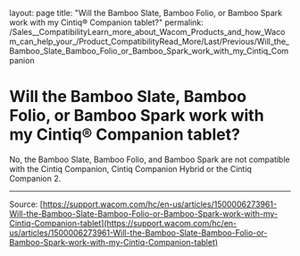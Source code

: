 layout: page
title: "Will the Bamboo Slate, Bamboo Folio, or Bamboo Spark work with my Cintiq® Companion tablet?"
permalink: /Sales__CompatibilityLearn_more_about_Wacom_Products_and_how_Wacom_can_help_your_/Product_CompatibilityRead_More/Last/Previous/Will_the_Bamboo_Slate_Bamboo_Folio_or_Bamboo_Spark_work_with_my_Cintiq_Companion

# Will the Bamboo Slate, Bamboo Folio, or Bamboo Spark work with my Cintiq® Companion tablet?

No, the Bamboo Slate, Bamboo Folio, and Bamboo Spark are not compatible with the Cintiq Companion, Cintiq Companion Hybrid or the Cintiq Companion 2.

---
Source: [https://support.wacom.com/hc/en-us/articles/1500006273961-Will-the-Bamboo-Slate-Bamboo-Folio-or-Bamboo-Spark-work-with-my-Cintiq-Companion-tablet](https://support.wacom.com/hc/en-us/articles/1500006273961-Will-the-Bamboo-Slate-Bamboo-Folio-or-Bamboo-Spark-work-with-my-Cintiq-Companion-tablet)
